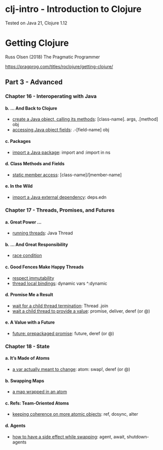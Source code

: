 # clj-intro - Introduction to Clojure
Tested on Java 21, Clojure 1.12

# Getting Clojure
Russ Olsen (2018) The Pragmatic Programmer

https://pragprog.com/titles/roclojure/getting-clojure/

## Part 3 - Advanced

### Chapter 16 - Interoperating with Java
#### b. … And Back to Clojure
- [create a Java object, calling its methods](ch16/b/e1.clj): [class-name]. args, .[method] obj  
- [accessing Java object fields](ch16/b/e2.clj): .-[field-name] obj
#### c. Packages
- [import a Java package](ch16/c/e1.clj): import and :import in ns
#### d. Class Methods and Fields
- [static member access](ch16/d/e1.clj): [class-name]/[member-name]
#### e. In the Wild
- [import a Java external dependency](ch16/e/e1.clj): deps.edn

### Chapter 17 - Threads, Promises, and Futures
#### a. Great Power …
- [running threads](ch17/a/e1.clj): Java Thread
#### b. … And Great Responsibility
- [race condition](ch17/b/e1.clj)
#### c. Good Fences Make Happy Threads
- [respect immutability](ch17/c/e1.clj)
- [thread local bindings](ch17/c/e2.clj): dynamic vars ^:dynamic
#### d. Promise Me a Result
- [wait for a child thread termination](ch17/d/e1.clj): Thread .join
- [wait a child thread to provide a value](ch17/d/e2.clj): promise, deliver, deref (or @)
#### e. A Value with a Future
- [future: prepackaged promise](): future, deref (or @)

### Chapter 18 - State
#### a. It’s Made of Atoms
- [a var actually meant to change](ch18/a/e1.clj): atom: swap!, deref (or @)
#### b. Swapping Maps
- [a map wrapped in an atom](ch18/b/e1.clj)
#### c. Refs: Team-Oriented Atoms
- [keeping coherence on more atomic objects](ch18/c/e1.clj): ref, dosync, alter
#### d. Agents
- [how to have a side effect while swapping](ch18/d/e1.clj): agent, await, shutdown-agents
